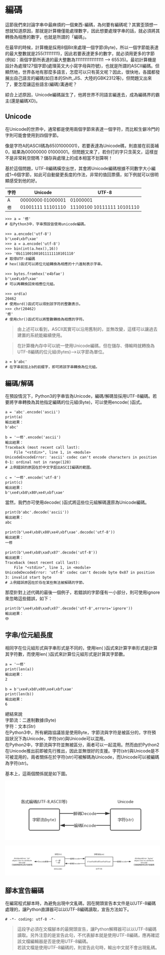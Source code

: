 # 編碼

這節我們來討論字串中最麻煩的一個東西-編碼，為何要有編碼呢？其實歪頭想一想就知道原因，那就是計算機僅能處理數字，因此想要處理字串的話，就必須將其轉換為相應的數字，也就是所謂的「編碼」。

在最早的時候，計算機是採用8個Bit來處理一個字節\(Byte\)，所以一個字節能表達的最大整數就是255\(11111111\)，因此若要表達更多的數字，就必須用更多的字節\(例如：兩個字節所表達的最大整數為1111111111111111 --&gt; 65535\)。最初計算機是設計為處理127個字節\(處理英文大小寫字母與符號\)，也就是所謂的ASCII編碼。但顯然地，世界各地有那麼多語言，怎麼可以只有英文呢？因此，很快地，各國都發展出自己語言的編碼\(如日本的Shift\_JIS、大陸的GBK2312等\)，但問題又出來了，要怎麼讓這些語言\(編碼\)溝通呢？

綜合上述原因，Unicode編碼誕生了，他將世界不同語言編進去，成為編碼界的霸主\(還是編碼XD\)。

## Unicode

在Unicode的世界中，通常都是使用兩個字節來表達一個字符，而比較生僻冷門的字則可能會使用到四個字節。  
  
像是字符A的ASCII碼為65\(01000001\)，若要表達為Unicode碼，則直接在前面補0，結果為00000000 01000001。但問題又來了，若你打的字只含英文，這樣豈不是非常耗空間嗎？儲存與處理上的成本相當不划算啊！  
  
基於這個問題，UTF-8編碼橫空出世，其會將Unicode編碼根據不同數字大小編成1~6個字節，如此可自動變更長度的作法，非常的值回票價，如下例就可以很明顯感受到他的好。

| 字符 | Unicode | UTF-8 |
| --- | --- | --- |
| A | 00000000 01000001 | 01000001 |
| 修 | 01001111 11101110 | 11100100 10111111 10101110 |

```text
>>> a = '修'
# 在Python3中，字串預設皆使用unicode編碼。

>>> a.encode('utf-8')
b'\xe4\xbf\xae'
>>> a = a.encode('utf-8')
>>> bin(int(a.hex(),16))
>>> '0b111001001011111110101110'
# 取得UTF-8編碼
# hex()函式可以將位元組轉換為相應的十六進制表示字串。

>>> bytes.fromhex('e4bfae')
b'\xe4\xbf\xae'
# 可以再轉換回來相應位元組。

>>> ord(a)
20462
# 使用ord()函式可以得到該字符的整數表示。
>>> chr(20462)
'修'
# 使用chr()函式可以將整數轉換為相應的字符。
```

> 由上述可以看到，ASCII其實可以沿用舊制的，並無改變，這樣可以讓過去建置的系統能繼續使用。

> 在計算機內存中可以統一使用Unicode編碼，但在儲存、傳輸時就轉換為UTF-8編碼的位元組\(Bytes\)--&gt;以字節為單位。

```text
a = b'abc'
# 在字串前加上b的前綴字，即可將該字串轉換為位元組。
```

## 編碼/解碼

在預設情況下，Python3的字串皆為Unicode，編碼/解碼皆採用UTF-8編碼。若要將字串轉換為其他指定編碼的位元組\(Byte\)，可以使用encode\( \)函式。

```text
a = 'abc'.encode('ascii')
print(a)
輸出結果：
b'abc'

b = '一修'.encode('ascii')
輸出結果：
Traceback (most recent call last):
    File "<stdin>", line 1, in <module>
UnicodeEncodeError: 'ascii' codec can't encode characters in position 0-1: ordinal not in range(128)
# 上例錯誤的原因在於中文字超出ASCII編碼的範圍。

c = '一修'.encode('utf-8')
print(c)
輸出結果：
b'\xe4\xb8\x80\xe4\xbf\xae'
```

當然，我們亦可使用decode\( \)函式將這些位元組解碼還原為Unicode編碼。

```text
print(b'abc'.decode('ascii'))
輸出結果：
abc

print(b'\xe4\xb8\x80\xe4\xbf\xae'.decode('utf-8'))
輸出結果：
一修

print(b'\xe4\xb8\xad\x87'.decode('utf-8'))
輸出結果：
Traceback (most recent call last):
    File "<stdin>", line 1, in <module>
UnicodeDecodeError: 'utf-8' codec can't decode byte 0x87 in position 3: invalid start byte
# 上例錯誤原因在於存在某些無法被解碼的字節。
```

那麼針對上述代碼的最後一個例子，若錯誤的字節僅有一小部分，則可使用ignore來忽略這些錯誤，如下：

```text
print(b'\xe4\xb8\xad\x87'.decode('utf-8',errors='ignore'))
輸出結果：
中
```

## 字串/位元組長度

相同字在位元組形式與字串形式是不同的，使用len\( \)函式來計算字串形式是計算其字符數，而使用len\( \)函式來計算位元組形式是計算其字節數。

```text
a = '一修'
print(len(a))
輸出結果：
2

b = b'\xe4\xb8\x80\xe4\xbf\xae'
print(len(b))
輸出結果：
6
```

總結來說  
字節流：二進制數據\(Byte\)  
字符：文本\(Str\)  
在Python3中，所有網路協議皆是使用Byte，字節流與字符是被區分的，字符預設狀況下為Unicode，字符\(str\)與Unicode可以混用。  
在Python2中，字節流與字符並無被區分，兩者可以一起混用。然而由於Python2在Unicode推出前即被先行推出，因此並無很好的支援。字符\(str\)與Unicode是不可被混用的，兩者關係在於字符\(str\)可被解碼為Unicode，而Unicode可以被編碼為字符\(str\)。  
  
基本上，這兩個關係就是如下圖。

![&#x5B57;&#x7BC0;&#x6D41; vs. &#x5B57;&#x7B26;](.gitbook/assets/wei-ming-ming-wen-jian-1.png)

![](.gitbook/assets/wei-ming-ming-wen-jian-2.png)

## 腳本宣告編碼

在編寫程式腳本時，為避免出現中文亂碼，因在開頭宣告本文件是以UTF-8編碼處理的，讓Python直譯器可以以UTF-8編碼讀取，宣告方法如下。

```text
# -*- coding: utf-8 -*-
```

> 這段字必須在文檔腳本的最開頭宣告，讓Python解釋器可以以UTF-8編碼讀取。另外注意的是宣告此句，不代表腳本就是使用UTF-8編碼，應再確認該文檔編輯器是否是使用UTF-8編碼。  
> 若該文檔是使用UTF-8編碼的，則宣告此句時，輸出中文就不會出現亂碼。

